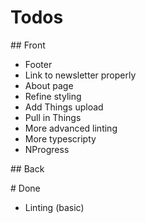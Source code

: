 # Todos

## Front
* Footer
* Link to newsletter properly
* About page
* Refine styling
* Add Things upload
* Pull in Things
* More advanced linting
* More typescripty
* NProgress

## Back


# Done
* Linting (basic)
